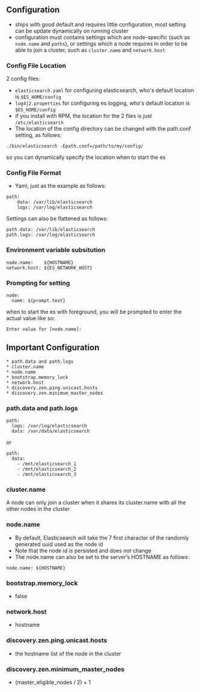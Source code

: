 ## Configuration
* ships with good default and requires little configuration, most setting can be update dynamically on running cluster 
* configuration must contains settings which are node-specific (such as `node.name` and `paths`), or settings which a node requires in order to be able to join a cluster, such as `cluster.name` and `network.host`


### Config File Location
2 config files:
* `elasticsearch.yaml` for configuring elasticsearch, who's default location is `$ES_HOME/config`
* `log4j2.properties` for configuring es logging, who's default location is `$ES_HOME/config`
* if you install with RPM, the location for the 2 files is just `/etc/elasticsearch`
* The location of the config directory can be changed with the path.conf setting, as follows:
```
./bin/elasticsearch -Epath.conf=/path/to/my/config/
```
so you can dynamically specify the location when to start the es


### Config File Format
* Yaml, just as the example as follows:
```
path:
    data: /var/lib/elasticsearch
    logs: /var/log/elasticsearch
```
Settings can also be flattened as follows:
```
path.data: /var/lib/elasticsearch
path.logs: /var/log/elasticsearch
```

### Environment variable subsitution
```
node.name:    ${HOSTNAME}
network.host: ${ES_NETWORK_HOST}
```
### Prompting for setting
```
node:
  name: ${prompt.text}
```
when to start the es with foreground, you will be prompted to enter the actual value like so:
```
Enter value for [node.name]:
```

## Important Configuration
```
* path.data and path.logs
* cluster.name
* node.name
* bootstrap.memory_lock
* network.host
* discovery.zen.ping.unicast.hosts
* discovery.zen.minimum_master_nodes
```

### path.data and path.logs
```
path:
  logs: /var/log/elasticsearch
  data: /var/data/elasticsearch
```
or 
```
path:
  data:
    - /mnt/elasticsearch_1
    - /mnt/elasticsearch_2
    - /mnt/elasticsearch_3
```

### cluster.name
A node can only join a cluster when it shares its cluster.name with all the other nodes in the cluster

### node.name
* By default, Elasticsearch will take the 7 first character of the randomly generated uuid used as the node id
* Note that the node id is persisted and does not change
* The node.name can also be set to the server’s HOSTNAME as follows:
```
node.name: ${HOSTNAME}
```
### bootstrap.memory_lock
* false

### network.host
* hostname

### discovery.zen.ping.unicast.hosts
* the hostname list of the node in the cluster

### discovery.zen.minimum_master_nodes
* (master_eligible_nodes / 2) + 1
